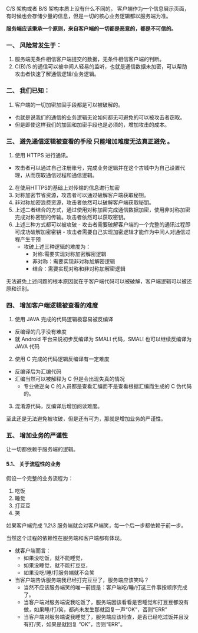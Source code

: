 C/S 架构或者 B/S 架构本质上没有什么不同的。
客户端作为一个信息展示页面，有时候也会存储少量的信息，但是一切的核心业务逻辑都以服务端为准。

**服务端应该秉承一个原则，来自客户端的一切都是恶意的，都是不可信的。**

### 一、 风险常发生于：
1. 服务端无条件相信客户端提交的数据，无条件相信客户端的判断。
2. C(B)/S 的通信可以被中间人轻易的监听，也就是通信数据未加密，可以帮助攻击者快速了解通信逻辑/业务逻辑。

### 二、 我们已知：
1. 客户端的一切加密加固手段都是可以被破解的。
  - 也就是说我们的通信的业务逻辑无论如何都无可避免的可以被攻击者窃取。
  - 但是即使这样我们的加固和加密手段也是必须的，增加攻击的成本。

### 三、 避免通信逻辑被查看的手段 **只能增加难度无法真正避免** 。
1. 使用 HTTPS 进行通讯。
  - 攻击者可以通过自己注册账号，完成业务逻辑并在这个古城中为自己设置代理，从而窃取通信过程和通信逻辑。
2. 在使用HTTPS的基础上对传输的信息进行加密
  1. 对称加密节省资源，攻击者可以通过破解客户端获取秘钥。
  2. 非对称加密浪费资源，攻击者依然可以破解客户端获取秘钥。
  3. 上述二者结合的方式，通过使用对称加密完成通信数据加密，使用非对称加密完成对称密钥的传输。攻击者依然可以获取密钥。
  4. 上述三种方式都可以被攻破
    - 攻击者需要破解客户端的一个完整的通讯过程即可成功破解加密密钥
    - 攻击者需要自己实现加密逻辑才能作为中间人对通信过程产生干预
      - 攻破上述三种逻辑的难度为：
        - 对称:需要实现对称加密解密逻辑
        - 非对称：需要实现非对称加解密逻辑
        - 结合：需要实现对称和非对称加解密逻辑

无法避免上述问题的根本原因就在于客户端代码可以被破解，客户端逻辑可以被还原和识别。

### 四、 增加客户端逻辑被查看的难度
1. 使用 JAVA 完成的代码逻辑极容易被反编译
  - 反编译的几乎没有难度
  - 就 Android 平台来说初步反编译为 SMALI 代码，SMALI 也可以继续反编译为 JAVA 代码
2. 使用 C 完成的代码逻辑反编译有一定难度
  - 反编译后为汇编代码
  - 汇编当然可以被解释为 C 但是会出现失真的情况
    - 专业做逆向 C 的人员都是查看汇编而不是查看根据汇编而生成的 C 伪代码的。
3. 混淆源代码，反编译后增加阅读难度。

至此还是无法避免被攻破，但是还有可为，那就是增加业务的严谨性。

### 五、 增加业务的严谨性
让一切都依赖于服务端的逻辑。

#### 5.1、 关于流程性的业务
假设一个完整的业务流程为：
1. 吃饭
2. 睡觉
3. 打豆豆
4. 笑

如果客户端完成 1\2\3 服务端就会对客户端笑，每一个后一步都依赖于前一步。

当然这个过程的依赖性在服务端和客户端都有体现。

- 就客户端而言：
  - 如果没吃饭，就不能睡觉，
  - 如果没睡觉，就不能打豆豆，
  - 如果没吃/睡/打服务端就不会笑
- 当客户端告诉服务端我已经打完豆豆了，服务端应该笑吗？
  - 当然不应该服务端笑的唯一前提是：客户端吃/睡/打这三件事按顺序完成了。
  - 当客户端对服务端说我吃饭了，服务端因该看看是否睡觉和打豆豆都没有做，如果睡/打/笑，都尚未发生那就回复一声“OK”，否则“ERR”
  - 当客户端对服务端说我睡觉了，服务端应该检查，是否已经吃过饭并且没有打/笑，如果是就回复 “OK”，否则“ERR”。
